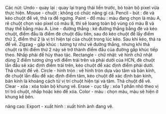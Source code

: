 Các nút:
Undo - quay lại     : quay lại trạng thái liền trước, bỏ toàn bộ pixel vừa thực hiện. 
Mouse - chuột       : không có chức năng gì cả.
Pencil - bút        : đè và kéo chuột để vẽ, thả ra để ngưng.
Paint - đổ màu      : màu đang chọn là màu A, rê chuột chọn vào pixel có màu B, thì sẽ loang toàn bộ vùng có màu B
                      và thay thế bằng màu A.
Line - đường thẳng  : kẻ đường thẳng bằng đè và kéo chuột, điểm đầu là điểm đè chuột đầu tiên, sau đó kéo chuột để
                      lấy điểm thứ 2, điểm thứ 2 là vị trí hiện tại của chuột trong lúc kéo. Sau khi kéo, thả ra
                      để vẽ.
Zigzag - gấp khúc   : tương tự như vẽ đường thẳng, nhưng khi thả chuột ra thì điểm thứ 2 này sẽ trở thành điểm đầu
                      của đường gấp khúc tiếp theo. Nhấp phải để hủy thao tác.
Rectangle - chữ nhật: vẽ hình chữ nhật dùng 2 điểm tương ứng với điểm trái trên và phải dưới của HCN, đè chuột lần
                      đầu sẽ xác định điểm trái trên, kéo chuột để xác định điểm phải dưới. Thả chuột để vẽ.
Circle - hình tròn  : vẽ hình tròn dựa vào tâm và bán kính, đè chuột lần đầu để xác định điểm tâm, kéo chuột để xác
                      định bán kính, bán kính là khoảng cách từ vị trí chuột hiện tại và tâm. Thả chuột để vẽ.
Clear - xóa         : xóa toàn bộ khung vẽ.
Erase - cục tẩy     : xóa 1 phần nhỏ theo vị trí trỏ chuột, nhấp hoặc kéo để xóa.
Color - màu         : chọn màu, màu sẽ hiện ở khung kế bên.


nâng cao:
Export - xuất hình  : xuất hình ảnh đang vẽ.
